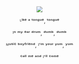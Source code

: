 <br>
<div align="center">
<!-- <a href="https://discord.com/users/202740603790819328" > -->
<a href="https://discord.com/users/743981663553323080"><img src="https://lanyard.kyrie25.dev/api/743981663553323080?showDisplayName=true&showBanner=animated&imgStyle=circle&idleMessage=TTYL!&clanbg=transparent&bannerFilter=brightness(.50)&gradient=e1e0ea&theme=dark&waveColor=273025&waveSpotifyColor=273025" /></a>
  </a>
    <br>
  <p>ᴸⁱᵏᵉ ᵃ ᵗᵒⁿᵍᵘᵉ, ᵗᵒⁿᵍᵘᵉ</p>
  <p>ᴵⁿ ᵐʸ ᵉᵃʳ ᵈʳᵘᵐ, ᵈᵘᵐᵇ, ᵈᵘᵐᵇ</p>
  <p>ᴹᵘˢⁱᶜ ᵇᵒʸᶠʳⁱᵉⁿᵈ, ᴵ'ᵐ ʸᵒᵘʳ ʸᵘᵐ, ʸᵘᵐ</p>
<p>ᶜᵃˡˡ ᵐᵉ ᵃⁿᵈ ᴵ'ˡˡ ᶜᵒᵐᵉ</p>
  
</div>
